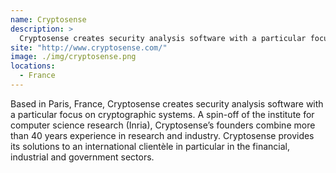 ```yaml
---
name: Cryptosense
description: > 
  Cryptosense creates security analysis software with a particular focus on cryptographic systems
site: "http://www.cryptosense.com/"
image: ./img/cryptosense.png
locations: 
  - France
---
```


Based in Paris, France, Cryptosense creates security analysis software with a particular focus on cryptographic systems. A spin-off of the institute for computer science research (Inria), Cryptosense’s founders combine more than 40 years experience in research and industry. Cryptosense provides its solutions to an international clientèle in particular in the financial, industrial and government sectors.
